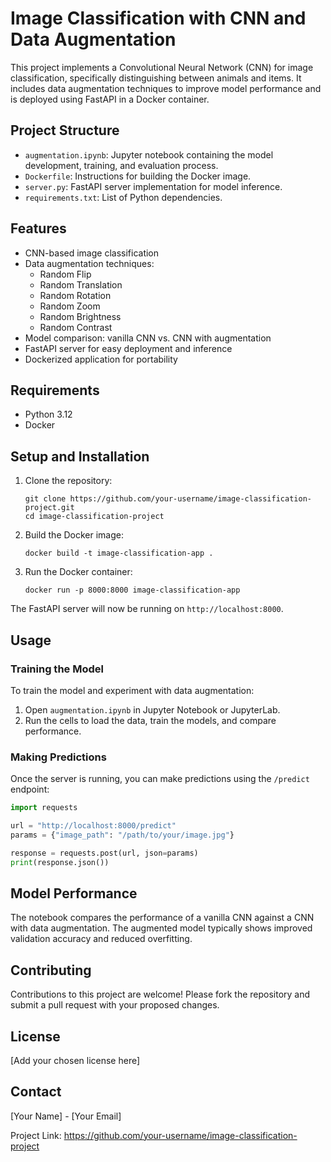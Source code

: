 # Image Classification with CNN and Data Augmentation

This project implements a Convolutional Neural Network (CNN) for image classification, specifically distinguishing between animals and items. It includes data augmentation techniques to improve model performance and is deployed using FastAPI in a Docker container.

## Project Structure

- `augmentation.ipynb`: Jupyter notebook containing the model development, training, and evaluation process.
- `Dockerfile`: Instructions for building the Docker image.
- `server.py`: FastAPI server implementation for model inference.
- `requirements.txt`: List of Python dependencies.

## Features

- CNN-based image classification
- Data augmentation techniques:
  - Random Flip
  - Random Translation
  - Random Rotation
  - Random Zoom
  - Random Brightness
  - Random Contrast
- Model comparison: vanilla CNN vs. CNN with augmentation
- FastAPI server for easy deployment and inference
- Dockerized application for portability

## Requirements

- Python 3.12
- Docker

## Setup and Installation

1. Clone the repository:
   ```
   git clone https://github.com/your-username/image-classification-project.git
   cd image-classification-project
   ```

2. Build the Docker image:
   ```
   docker build -t image-classification-app .
   ```

3. Run the Docker container:
   ```
   docker run -p 8000:8000 image-classification-app
   ```

The FastAPI server will now be running on `http://localhost:8000`.

## Usage

### Training the Model

To train the model and experiment with data augmentation:

1. Open `augmentation.ipynb` in Jupyter Notebook or JupyterLab.
2. Run the cells to load the data, train the models, and compare performance.

### Making Predictions

Once the server is running, you can make predictions using the `/predict` endpoint:

```python
import requests

url = "http://localhost:8000/predict"
params = {"image_path": "/path/to/your/image.jpg"}

response = requests.post(url, json=params)
print(response.json())
```

## Model Performance

The notebook compares the performance of a vanilla CNN against a CNN with data augmentation. The augmented model typically shows improved validation accuracy and reduced overfitting.

## Contributing

Contributions to this project are welcome! Please fork the repository and submit a pull request with your proposed changes.

## License

[Add your chosen license here]

## Contact

[Your Name] - [Your Email]

Project Link: https://github.com/your-username/image-classification-project
